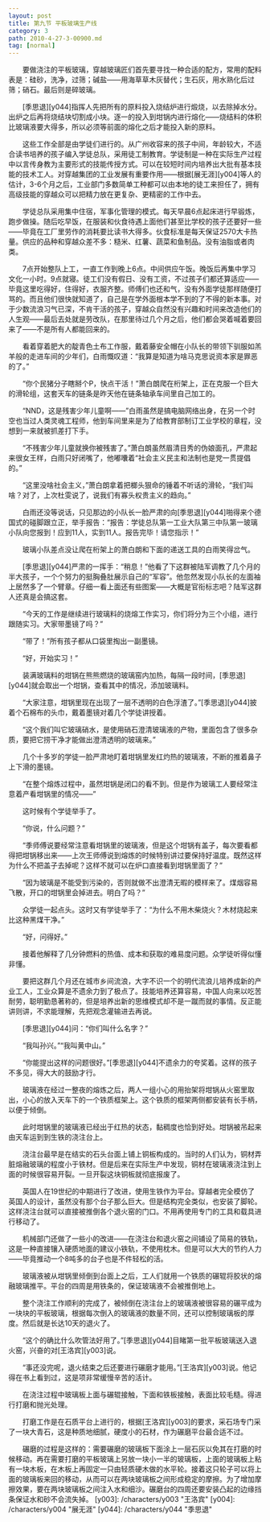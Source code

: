 ```yaml
---
layout: post
title: 第九节 平板玻璃生产线
category: 3
path: 2010-4-27-3-00900.md
tag: [normal]
---
```


　　要做浇注的平板玻璃，穿越玻璃匠们首先要寻找一种合适的配方，常用的配料表是：硅砂，洗净，过筛；碱盐——用海草草木灰替代；生石灰，用水熟化后过筛；硝石。最后则是碎玻璃。

　　[季思退][y044]指挥人先把所有的原料投入烧结炉进行煅烧，以去除掉水分。出炉之后再将烧结块切割成小块。逐一的投入到坩锅内进行熔化——烧结料的体积比玻璃液要大得多，所以必须等前面的熔化之后才能投入新的原料。

　　这些工作全部是由学徒们进行的。从广州收容来的孩子中间，年龄较大，不适合读书培养的孩子编入学徒总队，采用徒工制教育。学徒制是一种在实际生产过程中以言传身教为主要形式的技能传授方式。可以在较短时间内培养出大批有基本技能的技术工人。对穿越集团的工业发展有重要作用——根据[展无涯][y004]等人的估计，3-6个月之后，工业部门多数简单工种都可以由本地的徒工来担任了，拥有高级技能的穿越众可以把精力放在更复杂、更精密的工作中去。

　　学徒总队采用集中住宿，军事化管理的模式。每天早晨6点起床进行早锻炼，跑步做操。随后吃早饭，在服装和伙食待遇上面他们甚至比学校的孩子还要好一些——毕竟在工厂里劳作的消耗要比读书大得多。伙食标准是每天保证2570大卡热量。供应的品种和穿越众差不多：糙米、红薯、蔬菜和鱼制品。没有油脂或者肉类。

　　7点开始整队上工，一直工作到晚上6点。中间供应午饭。晚饭后再集中学习文化一小时。9点就寝。徒工们没有假日、没有工资，不过孩子们都还算适应——毕竟这里吃得好，住得好，衣服齐整。师傅们也还和气，没有外面学徒那样随便打骂的。而且他们很快就知道了，自己是在学外面根本学不到的了不得的新本事。对于少数流浪习气已深，不肯干活的孩子，穿越众自然没有兴趣和时间来改造他们的人生观——最后去处就是劳改队，在那里待过几个月之后，他们都会哭着喊着要回来了——不是所有人都能回来的。

　　看着穿着肥大的靛青色土布工作服，戴着藤安全帽在小队长的带领下驯服如羔羊般的走进车间的少年们，白雨慨叹道：“我算是知道为啥马克思说资本家是罪恶的了。”

　　“你个民猪分子瞎掰个P，快点干活！”萧白朗爬在桁架上，正在克服一个巨大的滑轮组，这套天车的链条是昨天他在链条轴承车间里自己加工的。

　　“NND，这是残害少年儿童啊——”白雨虽然是搞电脑网络出身，在另一个时空也当过人类灵魂工程师，他到车间里来是为了给教育部制订工业学校的章程，没想到一来就被抓差打下手。

　　“不残害少年儿童就换你被残害了。”萧白朗虽然眉清目秀的伪娘面孔，严肃起来很女王样，白雨只好闭嘴了，他嘟囔着“社会主义民主和法制也是党一贯提倡的。”

　　“这里没啥社会主义，”萧白朗拿着把榔头狠命的锤着不听话的滑轮，“我们叫啥？对了，上次杜雯说了，说我们有寡头权贵主义的趋向。”

　　白雨还没等说话，只见那边的小队长一脸严肃的向[季思退][y044]啪得来个德国式的碰脚跟立正，举手报告：“报告：学徒总队第一工业大队第三中队第一玻璃小队向您报到！应到11人，实到11人。报告完毕！请您指示！”

　　玻璃小队差点没让爬在桁架上的萧白朗和下面的递送工具的白雨笑得岔气。

　　[季思退][y044]严肃的一挥手：“稍息！”他看了下这群被陆军调教了几个月的半大孩子，一个个努力的挺胸叠肚展示自己的“军容”。他忽然发现小队长的左面袖上居然多了一个臂章。仔细一看上面还有些图案——大概是官衔标志吧？陆军这群人还真是会搞这套。

　　“今天的工作是继续进行玻璃料的烧熔工作实习，你们将分为三个小组，进行跟随实习。大家带墨镜了吗？”

　　“带了！”所有孩子都从口袋里掏出一副墨镜。

　　“好，开始实习！”

　　装满玻璃料的坩锅在熊熊燃烧的玻璃窑内加热，每隔一段时间，[季思退][y044]就会取出一个坩锅，查看其中的情况，添加玻璃料。

　　“大家注意，坩锅里现在出现了一层不透明的白色浮渣了。”[季思退][y044]披着个石棉布的头巾，戴着墨镜对着几个学徒讲授着。

　　“这个我们叫它玻璃硝水，是使用硝石澄清玻璃液的产物，里面包含了很多杂质，要把它捞干净才能做出澄清透明的玻璃来。”

　　几个十多岁的学徒一脸严肃地盯着坩锅里发红灼热的玻璃液，不断的推着鼻子上下滑的墨镜。

　　“在整个熔炼过程中，虽然坩锅是闭口的看不到。但是作为玻璃工人要经常注意着产看坩锅里的情况——”

　　这时候有个学徒举手了。

　　“你说，什么问题？”

　　“季师傅说要经常注意看坩锅里的玻璃液，但是这个坩锅有盖子，每次要看都得把坩锅移出来——上次王师傅说到熔炼的时候特别讲过要保持好温度。既然这样为什么不把盖子去掉呢？这样不就可以在炉口直接看到坩锅里面了？”

　　“因为玻璃是不能受到污染的，否则就做不出澄清无暇的模样来了。煤烟容易飞散，开口的坩锅里会掉进去。明白了吗？”

　　众学徒一起点头。这时又有学徒举手了：“为什么不用木柴烧火？木材烧起来比这种黑煤干净。”

　　“好，问得好。”

　　接着他解释了几分钟燃料的热值、成本和获取的难易度问题。众学徒听得似懂非懂。

　　要把这群几个月还在城市乡间流浪，大字不识一个的明代流浪儿培养成新的产业工人，工业众算是不遗余力到了极点了。技能培养还算容易，中国人向来以吃苦耐劳，聪明勤恳著称的，但是培养出新的思维模式却不是一蹴而就的事情。反正能讲则讲，不求能理解，先把观念灌输进去再说。

　　[季思退][y044]问：“你们叫什么名字？”

　　“我叫孙兴。”“我叫黄中山。”

　　“你能提出这样的问题很好。”[季思退][y044]不遗余力的夸奖着。这样的孩子不多见，得大大的鼓励才行。

　　玻璃液在经过一整夜的熔炼之后，两人一组小心的用抬架将坩锅从火窑里取出，小心的放入天车下的一个铁质框架上。这个铁质的框架两侧都安装有长手柄，以便于倾倒。

　　此时坩锅里的玻璃液已经出于红热的状态，黏稠度也恰到好处。坩锅被吊起来由天车运到到生铁的浇注台上。

　　浇注台最早是在结实的石头台面上铺上铜板构成的。当时的人们认为，铜材弄脏熔融玻璃的程度小于铁材。但是后来在实际生产中发现，铜材在玻璃液浇注到上面的时候很容易开裂。一旦开裂这块铜板就彻底报废了。

　　英国人在19世纪的中期进行了改进，使用生铁作为平台。穿越者完全模仿了英国人的设计，虽然没有那个台子那么巨大。但是结构完全类似，也安装了脚轮。这样浇注台就可以直接被推倒各个退火窑的门口。不用再使用专门的工具和载具进行移动了。

　　机械部门还做了一些小的改进——在浇注台和退火窑之间铺设了简易的铁轨，这是一种直接镶入硬质地面的建议小铁轨，不使用枕木。但是可以大大的节约人力——毕竟推动一个8吨多的台子也是不件轻松的活。

　　玻璃液被从坩锅里倾倒到台面上之后，工人们就用一个铁质的碾辊将胶状的熔融玻璃推平。平台的四周是用铁条的，保证玻璃液不会被推倒地上。

　　整个浇注工作顺利的完成了，被倾倒在浇注台上的玻璃液被很容易的碾平成为一块块的平板玻璃，根据每次倒入的玻璃液的数量不同，还可以控制玻璃板的厚度。然后就是长达10天的退火了。

　　“这个的确比什么吹管法好用了。”[季思退][y044]目睹第一批平板玻璃送入退火窑，兴奋的对[王洛宾][y003]说。

　　“事还没完呢，退火结束之后还要进行碾磨才能用。”[王洛宾][y003]说。他记得在书上看到过，这是项非常缓慢辛苦的活计。

　　在浇注过程中玻璃板上面与碾辊接触，下面和铁板接触，表面比较毛糙。得进行打磨和抛光处理。

　　打磨工作是在石质平台上进行的，根据[王洛宾][y003]的要求，采石场专门采了一块大青石，这是种质地细腻，硬度小的石材，作为碾磨平台最合适不过。

　　碾磨的过程是这样的：需要碾磨的玻璃板下面涂上一层石灰以免其在打磨的时候移动。再在需要打磨的平板玻璃上另放一块小一半的玻璃板，上面的玻璃板上粘有一块木板，在木板上再固定一只由轻质硬木做的水平轮。接着这只轮子可以将上面的玻璃板来回的移动，从而可以在两块玻璃板之间形成稳定的摩擦。为了增加摩擦效果，要在两块玻璃板之间注入水和细沙。碾磨台的四周还要安装凸起的边缘挡条保证水和砂不会流失掉。
[y003]: /characters/y003 "王洛宾"
[y004]: /characters/y004 "展无涯"
[y044]: /characters/y044 "季思退"
